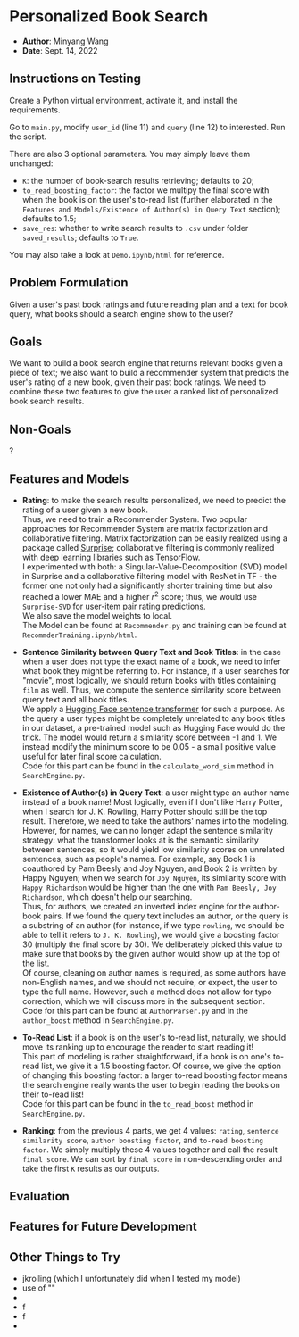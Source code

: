 # Personalized Book Search
- **Author**: Minyang Wang
- **Date**: Sept. 14, 2022

## Instructions on Testing
Create a Python virtual environment, activate it, and install the requirements. 

Go to `main.py`, modify `user_id` (line 11) and `query` (line 12) to interested. Run the script.

There are also 3 optional parameters. You may simply leave them unchanged: 
- `K`: the number of book-search results retrieving; defaults to 20; 
- `to_read_boosting_factor`: the factor we multipy the final score with when the book is on the user's to-read list (further elaborated in the `Features and Models/Existence of Author(s) in Query Text` section); defaults to 1.5;
- `save_res`: whether to write search results to `.csv` under folder `saved_results`; defaults to `True`.

You may also take a look at `Demo.ipynb/html` for reference.

## Problem Formulation
Given a user's past book ratings and future reading plan and a text for book query, what books should a search engine show to the user?

## Goals
We want to build a book search engine that returns relevant books given a piece of text; we also want to build a recommender system that predicts the user's rating of a new book, given their past book ratings. We need to combine these two features to give the user a ranked list of personalized book search results.

## Non-Goals
?

## Features and Models
- **Rating**: to make the search results personalized, we need to predict the rating of a user given a new book. \
Thus, we need to train a Recommender System. Two popular approaches for Recommender System are matrix factorization and collaborative filtering. Matrix factorization can be easily realized using a package called [Surprise](https://surpriselib.com/); collaborative filtering is commonly realized with deep learning libraries such as TensorFlow. \
I experimented with both: a Singular-Value-Decomposition (SVD) model in Surprise and a collaborative filtering model with ResNet in TF - the former one not only had a significantly shorter training time but also reached a lower MAE and a higher $r^2$ score; thus, we would use `Surprise-SVD` for user-item pair rating predictions. \
We also save the model weights to local.\
The Model can be found at `Recommender.py` and training can be found at `RecommderTraining.ipynb/html`.

- **Sentence Similarity between Query Text and Book Titles**: in the case when a user does not type the exact name of a book, we need to infer what book they might be referring to. For instance, if a user searches for "movie", most logically, we should return books with titles containing `film` as well. Thus, we compute the sentence similarity score between query text and all book titles. \
 We apply a [Hugging Face sentence transformer](https://huggingface.co/sentence-transformers/all-MiniLM-L6-v2) for such a purpose. As the query a user types might be completely unrelated to any book titles in our dataset, a pre-trained model such as Hugging Face would do the trick. The model would return a similarity score between -1 and 1. We instead modify the minimum score to be 0.05 - a small positive value useful for later final score calculation.  \
 Code for this part can be found in the `calculate_word_sim` method in `SearchEngine.py`. 

- **Existence of Author(s) in Query Text**: a user might type an author name instead of a book name! Most logically, even if I don't like Harry Potter, when I search for J. K. Rowling, Harry Potter should still be the top result. Therefore, we need to take the authors' names into the modeling. \
 However, for names, we can no longer adapt the sentence similarity strategy: what the transformer looks at is the semantic similarity between sentences, so it would yield low similarity scores on unrelated sentences, such as people's names. For example, say Book 1 is coauthored by Pam Beesly and Joy Nguyen, and Book 2 is written by Happy Nguyen; when we search for `Joy Nguyen`, its similarity score with `Happy Richardson` would be higher than the one with `Pam Beesly, Joy Richardson`, which doesn't help our searching.\
Thus, for authors, we created an inverted index engine for the author-book pairs. If we found the query text includes an author, or the query is a substring of an author (for instance, if we type `rowling`, we should be able to tell it refers to `J. K. Rowling`), we would give a boosting factor 30 (multiply the final score by 30). We deliberately picked this value to make sure that books by the given author would show up at the top of the list.\
Of course, cleaning on author names is required, as some authors have non-English names, and we should not require, or expect, the user to type the full name. However, such a method does not allow for typo correction, which we will discuss more in the subsequent section. \
Code for this part can be found at `AuthorParser.py` and in the `author_boost` method in `SearchEngine.py`.

- **To-Read List**: if a book is on the user's to-read list, naturally, we should move its ranking up to encourage the reader to start reading it! \
This part of modeling is rather straightforward, if a book is on one's to-read list, we give it a 1.5 boosting factor. Of course, we give the option of changing this boosting factor: a larger to-read boosting factor means the search engine really wants the user to begin reading the books on their to-read list! \
Code for this part can be found in the `to_read_boost` method in `SearchEngine.py`.
- **Ranking**: from the previous 4 parts, we get 4 values: `rating`, `sentence similarity score`, `author boosting factor`, and `to-read boosting factor`. We simply multiply these 4 values together and call the result `final score`. We can sort by `final score` in non-descending order and take the first `K` results as our outputs.

## Evaluation

## Features for Future Development

## Other Things to Try 
- jkrolling (which I unfortunately did when I tested my model)
- use of ""
- 
- f
- f
- 









